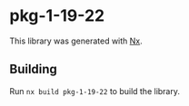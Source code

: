 # pkg-1-19-22

This library was generated with [Nx](https://nx.dev).

## Building

Run `nx build pkg-1-19-22` to build the library.
